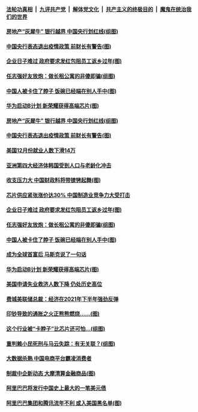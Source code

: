 

####  [法轮功真相](../../../../basic/blob/master/README.md?t=01101131) &nbsp;|&nbsp; [九评共产党](../../../../9ping.md/blob/master/README.md?t=01101131) &nbsp;|&nbsp; [解体党文化](../../../../jtdwh.md/blob/master/README.md?t=01101131)  &nbsp;|&nbsp; [共产主义的终极目的](../../../../gczydzjmd.md/blob/master/README.md?t=01101131) &nbsp;|&nbsp; [魔鬼在统治我们的世界](../../../../mgztzwmdsj.md/blob/master/README.md?t=01101131) 

#### [房地产“灰犀牛” 银行越界 中国央行划红线(组图)](../pages/p5/958591.md?t=01101131) 

#### [中国央行表态退出疫情政策 前财长有警告(图)](../pages/p5/958583.md?t=01101131) 

#### [企业日子难过 政府要求发红包阻员工返乡过年(图)](../pages/p5/958519.md?t=01101131) 

#### [任志强好友放炮：做长租公寓的非傻即骗(组图)](../pages/p5/958507.md?t=01101131) 

#### [中国人被卡住了脖子 饭碗已经端在别人手中(图)](../pages/p5/958400.md?t=01101131) 

#### [华为启动B计划 新荣耀获得高端芯片(图)](../pages/p5/958496.md?t=01101131) 

#### [房地产“灰犀牛” 银行越界 中国央行划红线(组图)](../pages/p5/958591.md?t=01101131) 

#### [中国央行表态退出疫情政策 前财长有警告(图)](../pages/p5/958583.md?t=01101131) 

#### [美国12月份就业人数下滑14万](../pages/p5/958573.md?t=01101131) 

#### [亚洲第四大经济体韩国受到人口与老龄化冲击](../pages/p5/958572.md?t=01101131) 

#### [收支压力大 中国财政料将带镣铐起舞(图)](../pages/p5/958556.md?t=01101131) 

#### [芯片供应紧张涨价达30% 中国制造业竞争力大受打击](../pages/p5/958559.md?t=01101131) 

#### [企业日子难过 政府要求发红包阻员工返乡过年(图)](../pages/p5/958519.md?t=01101131) 

#### [任志强好友放炮：做长租公寓的非傻即骗(组图)](../pages/p5/958507.md?t=01101131) 

#### [中国人被卡住了脖子 饭碗已经端在别人手中(图)](../pages/p5/958400.md?t=01101131) 

#### [成为全球首富后 马斯克说了一句话](../pages/p5/958498.md?t=01101131) 

#### [华为启动B计划 新荣耀获得高端芯片(图)](../pages/p5/958496.md?t=01101131) 

#### [美国申请失业救济人数下降 仍处历史高位](../pages/p5/958486.md?t=01101131) 

#### [费城美联储总裁：经济在2021年下半年强劲反弹](../pages/p5/958485.md?t=01101131) 

#### [印钞导致的通胀之火正熊熊燃烧……(图)](../pages/p5/958419.md?t=01101131) 

#### [这个行业被“卡脖子”比芯片还可怕…(组图)](../pages/p5/958431.md?t=01101131) 

#### [重判赖小民死刑与马云失踪：有无关联？(组图)](../pages/p5/958425.md?t=01101131) 

#### [大数据杀熟 中国电商平台霸凌消费者](../pages/p5/958398.md?t=01101131) 

#### [制裁中企新动态 大摩清算金融商品(图)](../pages/p5/958391.md?t=01101131) 

#### [阿里巴巴将发行中国史上最大的一笔美元债](../pages/p5/958382.md?t=01101131) 

#### [阿里巴巴集团和腾讯流年不利 或入美国黑名单(图)](../pages/p5/958379.md?t=01101131) 

